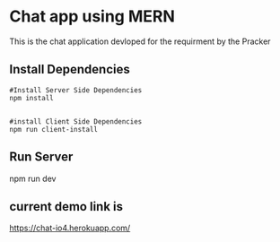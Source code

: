 # Chat app using MERN

This is the chat application devloped for the requirment by the Pracker

## Install Dependencies

    #Install Server Side Dependencies
    npm install


    #install Client Side Dependencies
    npm run client-install

## Run Server

npm run dev

## current demo link is

https://chat-io4.herokuapp.com/
